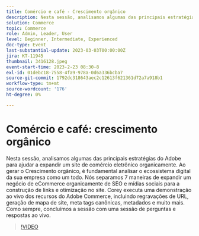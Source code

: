 ```yaml
---
title: Comércio e café - Crescimento orgânico
description: Nesta sessão, analisamos algumas das principais estratégias do Adobe para ajudar a expandir um site de comércio eletrônico organicamente. Ao gerar o Crescimento orgânico, é fundamental analisar o ecossistema digital da sua empresa como um todo. Nós separamos 7 maneiras de expandir um negócio de eCommerce organicamente de SEO e mídias sociais para a construção de links e otimização no site. Corey executa uma demonstração ao vivo dos recursos do Adobe Commerce, incluindo regravações de URL, geração de mapa de site, meta tags canônicas, metadados e muito mais. Como sempre, concluímos a sessão com uma sessão de perguntas e respostas ao vivo.
solution: Commerce
topic: Commerce
role: Admin, Leader, User
level: Beginner, Intermediate, Experienced
doc-type: Event
last-substantial-update: 2023-03-03T00:00:00Z
jira: KT-11945
thumbnail: 3416128.jpeg
event-start-time: 2023-2-23 08:30-8
exl-id: 01debc18-7558-4fa9-978a-0d6a336bcba7
source-git-commit: 1792dc318643aec2c12613f621361d72a7a918b1
workflow-type: tm+mt
source-wordcount: '176'
ht-degree: 0%

---
```


# Comércio e café: crescimento orgânico

Nesta sessão, analisamos algumas das principais estratégias do Adobe para ajudar a expandir um site de comércio eletrônico organicamente. Ao gerar o Crescimento orgânico, é fundamental analisar o ecossistema digital da sua empresa como um todo. Nós separamos 7 maneiras de expandir um negócio de eCommerce organicamente de SEO e mídias sociais para a construção de links e otimização no site. Corey executa uma demonstração ao vivo dos recursos do Adobe Commerce, incluindo regravações de URL, geração de mapa de site, meta tags canônicas, metadados e muito mais. Como sempre, concluímos a sessão com uma sessão de perguntas e respostas ao vivo.

>[!VIDEO](https://video.tv.adobe.com/v/3416128/?quality=12&learn=on)

